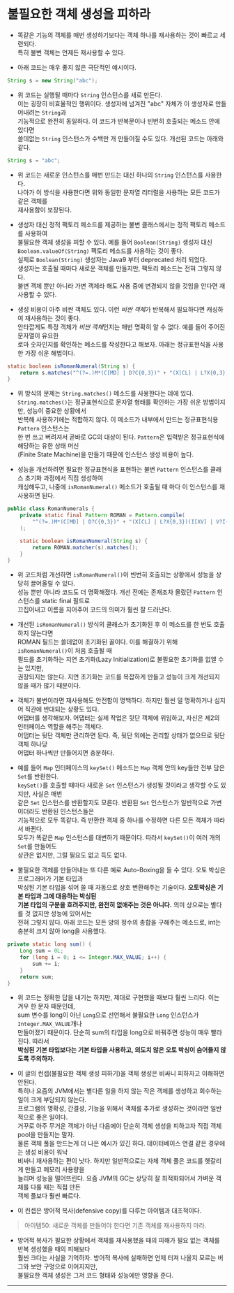 # 불필요한 객체 생성을 피하라

- 똑같은 기능의 객체를 매번 생성하기보다는 객체 하나를 재사용하는 것이 빠르고 세련되다.  
  특히 불변 객체는 언제든 재사용할 수 있다.

- 아래 코드는 매우 좋지 않은 극단적인 예시이다.

```java
String s = new String("abc");
```

- 위 코드는 실행될 때마다 `String` 인스턴스를 새로 만든다.  
  이는 굉장히 비효율적인 행위이다. 생성자에 넘겨진 "abc" 자체가 이 생성자로 만들어내려는 `String`과  
  기능적으로 완전히 동일하다. 이 코드가 반복문이나 빈번히 호출되는 메소드 안에 있다면  
  쓸데없는 `String` 인스턴스가 수백만 개 만들어질 수도 있다. 개선된 코드는 아래와 같다.

```java
String s = "abc";
```

- 위 코드는 새로운 인스턴스를 매번 만드는 대신 하나의 `String` 인스턴스를 사용한다.  
  나아가 이 방식을 사용한다면 위와 동일한 문자열 리터럴을 사용하는 모든 코드가 같은 객체를  
  재사용함이 보장된다.

- 생성자 대신 정적 팩토리 메소드를 제공하는 불변 클래스에서는 정적 팩토리 메소드를 사용하여  
  불필요한 객체 생성을 피할 수 있다. 예를 들어 `Boolean(String)` 생성자 대신  
  `Boolean.valueOf(String)` 팩토리 메소드를 사용하는 것이 좋다.  
  실제로 `Boolean(String)` 생성자는 Java9 부터 deprecated 처리 되었다.  
  생성자는 호출될 때마다 새로운 객체를 만들지만, 팩토리 메소드는 전혀 그렇지 않다.  
  불변 객체 뿐만 아니라 가변 객체라 해도 사용 중에 변경되지 않을 것임을 안다면 재사용할 수 있다.

- 생성 비용이 아주 비싼 객체도 있다. 이런 *비싼 객체*가 반복해서 필요하다면 캐싱하여 재사용하는 것이 좋다.  
  안타깝게도 특정 객체가 *비싼 객체*인지는 매번 명확히 알 수 없다. 예를 들어 주어진 문자열이 유요한  
  로마 숫자인지를 확인하는 메소드를 작성한다고 해보자. 아래는 정규표현식을 사용한 가장 쉬운 해법이다.

```java
static boolean isRomanNumeral(String s) {
	return s.matches("^(?=.)M*(C[MD] | D?C{0,3})" + "(X[CL] | L?X{0,3})(I[XV] | V?I{0,3})$");
}
```

- 위 방식의 문제는 `String.matches()` 메소드를 사용한다는 데에 있다.  
  `String.matches()`는 정규표현식으로 문자열 형태를 확인하는 가장 쉬운 방법이지만, 성능이 중요한 상황에서  
  반복해 사용하기에는 적합하지 않다. 이 메소드가 내부에서 만드는 정규표현식용 `Pattern` 인스턴스는  
  한 번 쓰고 버려져서 곧바로 GC의 대상이 된다. `Pattern`은 입력받은 정규표현식에 해당하는 유한 상태 머신  
  (Finite State Machine)을 만들기 때문에 인스턴스 생성 비용이 높다.

- 성능을 개선하려면 필요한 정규표현식을 표현하는 불변 `Pattern` 인스턴스를 클래스 초기화 과정에서 직접 생성하여  
  캐싱해두고, 나중에 `isRomanNumeral()` 메소드가 호출될 때 마다 이 인스턴스를 재사용하면 된다.

```java
public class RomanNumerals {
	private static final Pattern ROMAN = Pattern.compile(
		"^(?=.)M*(C[MD] | D?C{0,3})" + "(X[CL] | L?X{0,3})(I[XV] | V?I{0,3})$"
	);

	static boolean isRomanNumeral(String s) {
		return ROMAN.matcher(s).matches();
	}
}
```

- 위 코드처럼 개선하면 `isRomanNumeral()`이 빈번히 호출되는 상황에서 성능을 상당히 끌어올릴 수 있다.  
  성능 뿐만 아니라 코드도 더 명확해졌다. 개선 전에는 존재조차 몰랐던 `Pattern` 인스턴스를 static final 필드로  
  끄집어내고 이름을 지어주어 코드의 의미가 훨씬 잘 드러난다.

- 개선된 `isRomanNumeral()` 방식의 클래스가 초기화된 후 이 메소드를 한 번도 호출하지 않는다면  
  ROMAN 필드는 쓸데없이 초기화된 꼴이다. 이를 해결하기 위해 `isRomanNumeral()`이 처음 호출될 때  
  필드를 초기화하는 지연 초기화(Lazy Initialization)로 불필요한 초기화를 없앨 수는 있지만,  
  권장되지는 않는다. 지연 초기화는 코드를 복잡하게 만들고 성능이 크게 개선되지 않을 때가 많기 때문이다.

- 객체가 불변이라면 재사용해도 안전함이 명백하다. 하지만 훨씬 덜 명확하거나 심지어 직관에 반대되는 상황도 있다.  
  어댑터를 생각해보자. 어댑터는 실제 작업은 뒷단 객체에 위임하고, 자신은 제2의 인터페이스 역할을 해주는 객체다.  
  어댑터는 뒷단 객체만 관리하면 된다. 즉, 뒷단 외에는 관리할 상태가 없으므로 뒷단 객체 하나당  
  어댑터 하나씩만 만들어지면 충분하다.

- 예를 들어 `Map` 인터페이스의 `keySet()` 메소드는 `Map` 객체 안의 key들만 전부 담은 `Set`를 반환한다.  
  `keySet()`를 호출할 때마다 새로운 `Set` 인스턴스가 생성될 것이라고 생각할 수도 있지만, 사실은 매번  
  같은 `Set` 인스턴스를 반환할지도 모른다. 반환된 `Set` 인스턴스가 일반적으로 가변이더라도 반환된 인스턴스들은  
  기능적으로 모두 똑같다. 즉 반환한 객체 중 하나를 수정하면 다른 모든 객체가 따라서 바뀐다.  
  모두가 똑같은 `Map` 인스턴스를 대변하기 때문이다. 따라서 `keySet()`이 여러 개의 `Set`를 만들어도  
  상관은 없지만, 그럴 필요도 없고 득도 없다.

- 불필요한 객체를 만들어내는 또 다른 예로 Auto-Boxing을 들 수 있다. 오토 박싱은 프로그래머가 기본 타입과  
  박싱된 기본 타입을 섞어 쓸 때 자동으로 상호 변환해주는 기술이다. **오토박싱은 기본 타입과 그에 대응하는 박싱된**  
  **기본 타입의 구분을 흐려주지만, 완전히 없애주는 것은 아니다.** 의미 상으로는 별다를 것 없지만 성능에 있어서는  
  전혀 그렇지 않다. 아래 코드는 모든 양의 정수의 총합을 구해주는 메소드로, int는 충분히 크지 않아 long을 사용했다.

```java
private static long sum() {
	Long sum = 0L;
	for (long i = 0; i <= Integer.MAX_VALUE; i++) {
		sum += i;
	}
	return sum;
}
```

- 위 코드는 정확한 답을 내기는 하지만, 제대로 구현했을 때보다 훨씬 느리다. 이는 겨우 한 문자 때문인데,  
  sum 변수를 long이 아닌 `Long`으로 선언해서 불필요한 `Long` 인스턴스가 `Integer.MAX_VALUE`개나  
  만들어졌기 때문이다. 단순히 sum의 타입을 long으로 바꿔주면 성능이 매우 빨라진다. 따라서  
  **박싱된 기본 타입보다는 기본 타입을 사용하고, 의도치 않은 오토 박싱이 숨어들지 않도록 주의하자.**

- 이 글의 컨셉(불필요한 객체 생성 피하기)을 객체 생성은 비싸니 피하자고 이해하면 안된다.  
  특히나 요즘의 JVM에서는 별다른 일을 하지 않는 작은 객체를 생성하고 회수하는 일이 크게 부담되지 않는다.  
  프로그램의 명확성, 간결셩, 기능을 위해서 객체를 추가로 생성하는 것이라면 일반적으로 좋은 일이다.  
  거꾸로 아주 무거운 객체가 아닌 다음에야 단순히 객체 생성을 피하고자 직접 객체 pool을 만들지는 말자.  
  물론 객체 풀을 만드는게 더 나은 예시가 있긴 하다. 데이터베이스 연결 같은 경우에는 생성 비용이 워낙  
  비싸니 재사용하는 편이 낫다. 하지만 일반적으로는 자체 객체 풀은 코드를 헷갈리게 만들고 메모리 사용량을  
  늘리며 성능을 떨어뜨린다. 요즘 JVM의 GC는 상당히 잘 최적화되어서 가벼운 객체를 다룰 때는 직접 만든  
  객체 풀보다 훨씬 빠르다.

- 이 컨셉은 방어적 복사(defensive copy)를 다루는 아이템과 대조적이다.

> 아이템50: 새로운 객체를 만들어야 한다면 기존 객체를 재사용하지 마라.

- 방어적 복사가 필요한 상황에서 객체를 재사용했을 때의 피해가 필요 없는 객체를 반복 생성했을 때의 피해보다  
  훨씬 크다는 사실을 기억하자. 방어적 복사에 실패하면 언제 터져 나올지 모르는 버그와 보안 구멍으로 이어지지만,  
  불필요한 객체 생성은 그저 코드 형태와 성능에만 영향을 준다.

<hr/>
